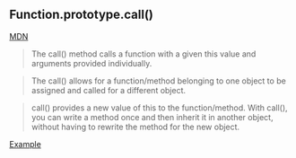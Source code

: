 ## Function.prototype.call()

[MDN](https://developer.mozilla.org/en-US/docs/Web/JavaScript/Reference/Global_Objects/Function/call)

> The call() method calls a function with a given this value and arguments provided individually.

> The call() allows for a function/method belonging to one object to be assigned and called for a different object.
 
> call() provides a new value of this to the function/method. With call(), you can write a method once and then inherit it in another object, without having to rewrite the method for the new object.

[Example](src/javascript/functions/call.ts)

